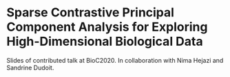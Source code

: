 # Sparse Contrastive Principal Component Analysis for Exploring High-Dimensional Biological Data

Slides of contributed talk at BioC2020. In collaboration with Nima Hejazi and Sandrine Dudoit.
